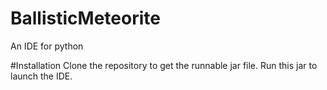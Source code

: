 # BallisticMeteorite
An IDE for python

#Installation
Clone the repository to get the runnable jar file. Run this jar to launch the IDE.
